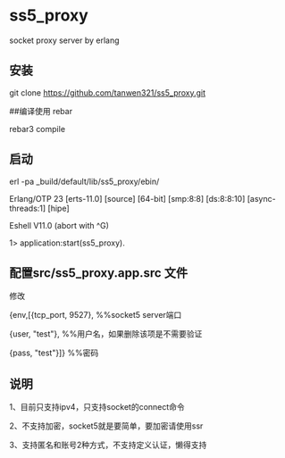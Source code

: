# ss5_proxy
socket proxy server by erlang


## 安装

git clone https://github.com/tanwen321/ss5_proxy.git

##编译使用 rebar

rebar3 compile


## 启动

erl -pa _build/default/lib/ss5_proxy/ebin/

Erlang/OTP 23 [erts-11.0] [source] [64-bit] [smp:8:8] [ds:8:8:10] [async-threads:1] [hipe]

Eshell V11.0  (abort with ^G)

1> application:start(ss5_proxy).


## 配置src/ss5_proxy.app.src 文件

修改

  {env,[{tcp_port, 9527},       %%socket5 server端口
  
  {user, "test"},               %%用户名，如果删除该项是不需要验证
  
  {pass, "test"}]}              %%密码
 
## 说明

1、目前只支持ipv4，只支持socket的connect命令

2、不支持加密，socket5就是要简单，要加密请使用ssr

3、支持匿名和账号2种方式，不支持定义认证，懒得支持




